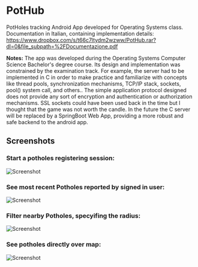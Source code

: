 # PotHub
PotHoles tracking Android App developed for Operating Systems class. 
Documentation in Italian, containing implementation details: https://www.dropbox.com/s/t66c7ltydm2wzww/PotHub.rar?dl=0&file_subpath=%2FDocumentazione.pdf

**Notes:** The app was developed during the Operating Systems Computer Science Bachelor's degree course. Its design and implementation was constrained by the examination track. For example, the server had to be implemented in C in order to make practice and familiarize with concepts like thread pools, synchronization mechanisms, TCP/IP stack, sockets, pool() system call, and others..
The simple application protocol designed does not provide any sort of encryption and authentication or authorization mechanisms. SSL sockets could have been used back in the time but I thought that the game was not worth the candle. 
In the future the C server will be replaced by a SpringBoot Web App, providing a more robust and safe backend to the android app.

## Screenshots

### Start a potholes registering session:

![Screenshot](./Pothub/screenshots/e.png)

### See most recent Potholes reported by signed in user:

![Screenshot](./Pothub/screenshots/f.png)

### Filter nearby Potholes, specyifing the radius:

![Screenshot](./Pothub/screenshots/g.png)

### See potholes directly over map:

![Screenshot](./Pothub/screenshots/d.png)

